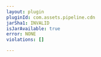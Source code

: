 ```yaml
---
layout: plugin
pluginId: com.assets.pipeline.cdn
jarSha1: INVALID
isJarAvailable: true
error: NONE
violations: []

---
```

